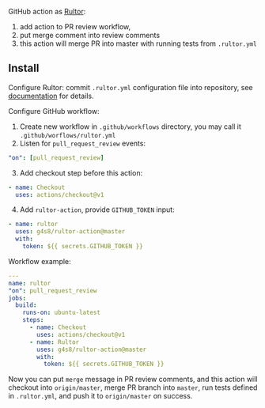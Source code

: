 GitHub action as [Rultor](https://github.com/yegor256/rultor):
1) add action to PR review workflow,
2) put merge comment into review comments
3) this action will merge PR into master with running
 tests from `.rultor.yml`

## Install

Configure Rultor: commit `.rultor.yml` configuration file
into repository, see [documentation](https://doc.rultor.com/reference.html)
for details.

Configure GitHub workflow:
 1. Create new workflow in `.github/workflows` directory,
you may call it `.github/worflows/rultor.yml`
 2. Listen for `pull_request_review` events:
 ```yml
 "on": [pull_request_review]
 ```
 3. Add checkout step before this action:
 ```yml
 - name: Checkout
   uses: actions/checkout@v1
 ```
 4. Add `rultor-action`, provide `GITHUB_TOKEN` input:
 ```yml
 - name: rultor
   uses: g4s8/rultor-action@master
   with:
     token: ${{ secrets.GITHUB_TOKEN }}
 ```

Workflow example:
```yml
---
name: rultor
"on": pull_request_review
jobs:
  build:
    runs-on: ubuntu-latest
    steps:
      - name: Checkout
        uses: actions/checkout@v1
      - name: Rultor
        uses: g4s8/rultor-action@master
        with:
          token: ${{ secrets.GITHUB_TOKEN }}
```

Now you can put `merge` message in PR review comments,
and this action will checkout into `origin/master`, merge
PR branch into `master`, run tests defined in `.rultor.yml`,
and push it to `origin/master` on success.
